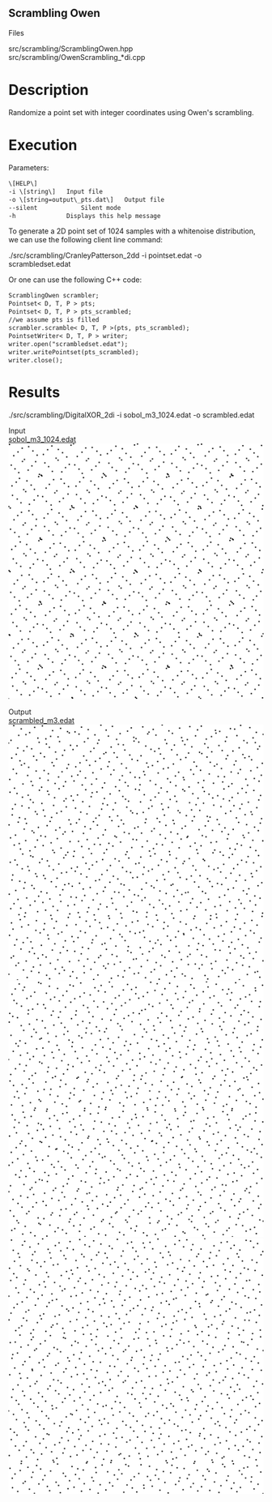 Scrambling Owen
---------------

Files

src/scrambling/ScramblingOwen.hpp  
src/scrambling/OwenScrambling\_\*di.cpp

Description
===========

Randomize a point set with integer coordinates using Owen's scrambling.

Execution
=========

Parameters:  

	\[HELP\]
	-i \[string\]	Input file
	-o \[string=output\_pts.dat\]	Output file
	--silent 			Silent mode
	-h 				Displays this help message
			

To generate a 2D point set of 1024 samples with a whitenoise distribution, we can use the following client line command:

 ./src/scrambling/CranleyPatterson\_2dd -i pointset.edat -o scrambledset.edat 

Or one can use the following C++ code:

    
    ScramblingOwen scrambler;
    Pointset< D, T, P > pts;
    Pointset< D, T, P > pts_scrambled;
    //we assume pts is filled
    scrambler.scramble< D, T, P >(pts, pts_scrambled);
    PointsetWriter< D, T, P > writer;
    writer.open("scrambledset.edat");
    writer.writePointset(pts_scrambled);
    writer.close();
    			

Results
=======

 ./src/scrambling/DigitalXOR\_2di -i sobol\_m3\_1024.edat -o scrambled.edat 

Input  
[sobol\_m3\_1024.edat](data/owenscrambler/sobol_1024.edat)  
[![](data/owenscrambler/sobol_1024.png)](data/owenscrambler/sobol_1024.png)

Output  
[scrambled\_m3.edat](data/owenscrambler/scrambled_m3.edat)  
[![](data/owenscrambler/scrambled1.png)](data/owenscrambler/scrambled1.png) [![](data/owenscrambler/scrambled2.png)](data/owenscrambler/scrambled2.png) [![](data/owenscrambler/scrambled3.png)](data/owenscrambler/scrambled3.png)

